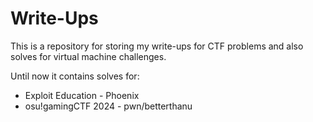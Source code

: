 # Write-Ups

This is a repository for storing my write-ups for CTF problems and also solves for virtual machine challenges.

Until now it contains solves for:

- Exploit Education - Phoenix
- osu!gamingCTF 2024 - pwn/betterthanu
